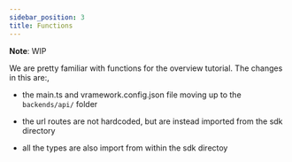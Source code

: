 ```yaml
---
sidebar_position: 3
title: Functions
---
```


**Note**: WIP


We are pretty familiar with functions for the overview tutorial. The changes in this are:,

- the main.ts and vramework.config.json file moving up to the `backends/api/` folder

- the url routes are not hardcoded, but are instead imported from the sdk directory

- all the types are also import from within the sdk directoy